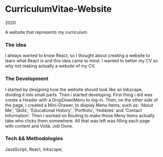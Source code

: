 # CurriculumVitae-Website
2020

A website that represents my curriculum.

### The idea

I always wanted to know React, so I thought about creating a website to learn what React is and this idea came to mind.
I wanted to better my CV so why not making actually a website of my CV.

### The Development

I started by designing how the website should look like on Inkscape, dividing it into small parts. Then i started developing.
First thing i did was create a Header with a DropDownMenu to log-in. Then, on the other side of the page, i created a Mini-Drawer, to display Menu Items, such as: 'About Me', 'Skills', 'Educational History', 'Portfolio', 'Hobbies' and 'Contact Information'. Then i worked on Routing to make those Meny Items actually take who clicks them somewhere. All that was left was filling each page with content and Voilá. Job Done.

### Tech && Methodologies
JavaScript, React, Inkscape;
